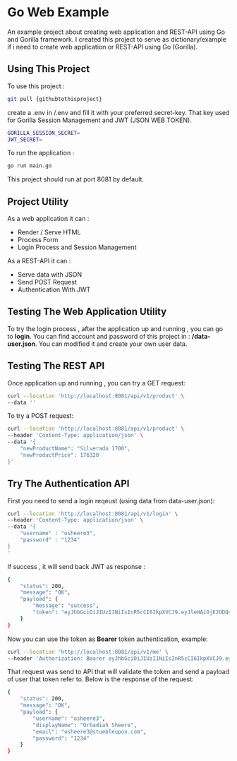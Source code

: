 # Go Web Example

An example project about creating web application and REST-API using Go and Gorilla framework. I created this project to serve as dictionary/example if i need to create web application or REST-API using Go (Gorilla).

## Using This Project

To use this project :

```bash
git pull {githubtothisproject}
```

create a .env in /.env and fill it with your preferred secret-key. That key used for Gorilla Session Management and JWT (JSON WEB TOKEN).

```bash
GORILLA_SESSION_SECRET=
JWT_SECRET=
```

To run the application :

```bash
go run main.go
```

This project should run at port 8081 by default.

## Project Utility

As a web application it can :

* Render / Serve HTML
* Process Form
* Login Process and Session Management

As a REST-API it can :

* Serve data with JSON
* Send POST Request
* Authentication With JWT

## Testing The Web Application Utility

To try the login process , after the application up and running , you can go to **login**.
You can find account and password of this project in : **/data-user.json**. You can modified it and create your own user data.

## Testing The REST API

Once application up and running , you can try a GET request:

```bash
curl --location 'http://localhost:8081/api/v1/product' \
--data ''
```

To try a POST request:

```bash
curl --location 'http://localhost:8081/api/v1/product' \
--header 'Content-Type: application/json' \
--data '{
    "newProductName": "Silverado 1700",
    "newProductPrice": 176320
}'
```

## Try The Authentication API

First you need to send a login reqeust (using data from data-user.json):

```bash
curl --location 'http://localhost:8081/api/v1/login' \
--header 'Content-Type: application/json' \
--data '{
    "username" : "osheere3",
    "password" : "1234"
}
'
```

If success , it will send back JWT as response : 

```bash
{
    "status": 200,
    "message": "OK",
    "payload": {
        "message": "success",
        "token": "eyJhbGciOiJIUzI1NiIsInR5cCI6IkpXVCJ9.eyJleHAiOjE2ODQ4MDIxODYsImlhdCI6MTY4NDc5ODU4Niwic3ViIjoib3NoZWVyZTMifQ.sKRAW_l0DMUmzODUAqaCxHPrxt7DZ60PRDzVOSQ6bws"
    }
}
```

Now you can use the token as **Bearer** token authentication, example: 

```Bash
curl --location 'http://localhost:8081/api/v1/me' \
--header 'Authorization: Bearer eyJhbGciOiJIUzI1NiIsInR5cCI6IkpXVCJ9.eyJleHAiOjE2ODQ4MDIxODYsImlhdCI6MTY4NDc5ODU4Niwic3ViIjoib3NoZWVyZTMifQ.sKRAW_l0DMUmzODUAqaCxHPrxt7DZ60PRDzVOSQ6bws'
```

That request was send to API that will validate the token and send a payload of user that token refer to. Below is the response of the request:

```bash
{
    "status": 200,
    "message": "OK",
    "payload": {
        "username": "osheere3",
        "displayName": "Orbadiah Sheere",
        "email": "osheere3@stumbleupon.com",
        "password": "1234"
    }
}
```

